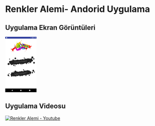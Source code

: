 # Renkler Alemi- Andorid Uygulama

## Uygulama Ekran Görüntüleri

<img src = "Screenshot_1513258225.png" width="100" />



## Uygulama Videosu
[![Renkler Alemi - Youtube](https://img.youtube.com/vi/f8MCB5EDTN/0.jpg)](https://www.youtube.com/watch?v=f8MCB5EDTN)



